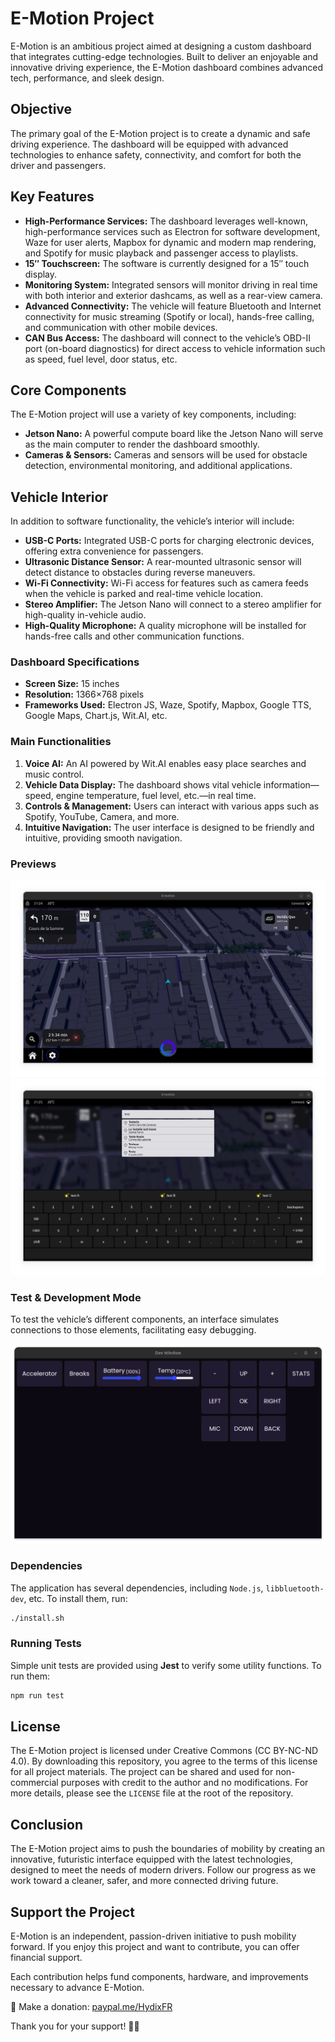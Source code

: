 # E-Motion Project

E-Motion is an ambitious project aimed at designing a custom dashboard that integrates cutting-edge technologies. Built to deliver an enjoyable and innovative driving experience, the E-Motion dashboard combines advanced tech, performance, and sleek design.

## Objective

The primary goal of the E-Motion project is to create a dynamic and safe driving experience. The dashboard will be equipped with advanced technologies to enhance safety, connectivity, and comfort for both the driver and passengers.

## Key Features

* **High-Performance Services:** The dashboard leverages well-known, high-performance services such as Electron for software development, Waze for user alerts, Mapbox for dynamic and modern map rendering, and Spotify for music playback and passenger access to playlists.
* **15″ Touchscreen:** The software is currently designed for a 15″ touch display.
* **Monitoring System:** Integrated sensors will monitor driving in real time with both interior and exterior dashcams, as well as a rear-view camera.
* **Advanced Connectivity:** The vehicle will feature Bluetooth and Internet connectivity for music streaming (Spotify or local), hands-free calling, and communication with other mobile devices.
* **CAN Bus Access:** The dashboard will connect to the vehicle’s OBD-II port (on-board diagnostics) for direct access to vehicle information such as speed, fuel level, door status, etc.

## Core Components

The E-Motion project will use a variety of key components, including:

* **Jetson Nano:** A powerful compute board like the Jetson Nano will serve as the main computer to render the dashboard smoothly.
* **Cameras & Sensors:** Cameras and sensors will be used for obstacle detection, environmental monitoring, and additional applications.

## Vehicle Interior

In addition to software functionality, the vehicle’s interior will include:

* **USB-C Ports:** Integrated USB-C ports for charging electronic devices, offering extra convenience for passengers.
* **Ultrasonic Distance Sensor:** A rear-mounted ultrasonic sensor will detect distance to obstacles during reverse maneuvers.
* **Wi-Fi Connectivity:** Wi-Fi access for features such as camera feeds when the vehicle is parked and real-time vehicle location.
* **Stereo Amplifier:** The Jetson Nano will connect to a stereo amplifier for high-quality in-vehicle audio.
* **High-Quality Microphone:** A quality microphone will be installed for hands-free calls and other communication functions.

### Dashboard Specifications

* **Screen Size:** 15 inches
* **Resolution:** 1366×768 pixels
* **Frameworks Used:** Electron JS, Waze, Spotify, Mapbox, Google TTS, Google Maps, Chart.js, Wit.AI, etc.

### Main Functionalities

1. **Voice AI:** An AI powered by Wit.AI enables easy place searches and music control.
2. **Vehicle Data Display:** The dashboard shows vital vehicle information—speed, engine temperature, fuel level, etc.—in real time.
3. **Controls & Management:** Users can interact with various apps such as Spotify, YouTube, Camera, and more.
4. **Intuitive Navigation:** The user interface is designed to be friendly and intuitive, providing smooth navigation.

### Previews

![Dashboard Preview](/Preview.png)
![Search Preview](/Preview-2.png)

### Test & Development Mode

To test the vehicle’s different components, an interface simulates connections to those elements, facilitating easy debugging.

![Test & Development Mode Preview](/Preview-Dev.png)

### Dependencies

The application has several dependencies, including `Node.js`, `libbluetooth-dev`, etc. To install them, run:

```bash
./install.sh
```

### Running Tests

Simple unit tests are provided using **Jest** to verify some utility functions. To run them:

```bash
npm run test
```

## License

The E-Motion project is licensed under Creative Commons (CC BY-NC-ND 4.0). By downloading this repository, you agree to the terms of this license for all project materials. The project can be shared and used for non-commercial purposes with credit to the author and no modifications. For more details, please see the `LICENSE` file at the root of the repository.

## Conclusion

The E-Motion project aims to push the boundaries of mobility by creating an innovative, futuristic interface equipped with the latest technologies, designed to meet the needs of modern drivers. Follow our progress as we work toward a cleaner, safer, and more connected driving future.

## Support the Project

E-Motion is an independent, passion-driven initiative to push mobility forward. If you enjoy this project and want to contribute, you can offer financial support.

Each contribution helps fund components, hardware, and improvements necessary to advance E-Motion.

🔗 Make a donation: [paypal.me/HydixFR](https://paypal.me/HydixFR?country.x=FR&locale.x=fr_FR)

Thank you for your support! 💙🚀
